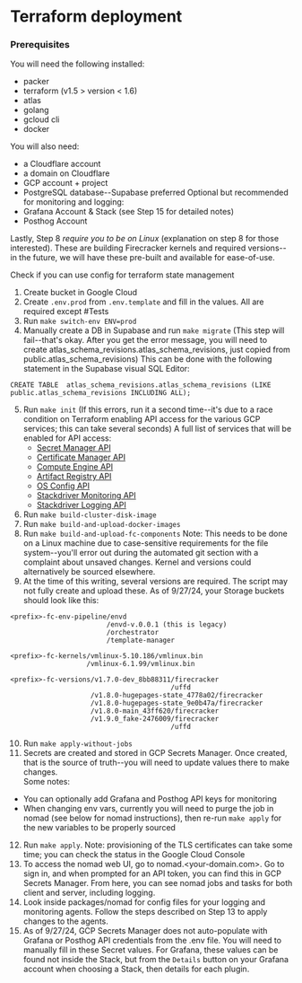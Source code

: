 # Terraform deployment

### Prerequisites
You will need the following installed:
- packer
- terraform (v1.5 > version < 1.6)
- atlas
- golang
- gcloud cli
- docker

You will also need:
- a Cloudflare account
- a domain on Cloudflare
- GCP account + project
- PostgreSQL database--Supabase preferred
Optional but recommended for monitoring and logging:
- Grafana Account & Stack (see Step 15 for detailed notes)
- Posthog Account

Lastly, Step 8 *require you to be on Linux* (explanation on step 8 for those interested). These are building Firecracker kernels and required versions--in the future, we will have these pre-built and available for ease-of-use.


Check if you can use config for terraform state management

1. Create bucket in Google Cloud
2. Create `.env.prod` from `.env.template` and fill in the values. All are required except #Tests
3. Run `make switch-env ENV=prod`
4. Manually create a DB in Supabase and run `make migrate` (This step will fail--that's okay. After you get the error message, you will need to create atlas_schema_revisions.atlas_schema_revisions, just copied from public.atlas_schema_revisions) This can be done with the following statement in the Supabase visual SQL Editor:
```
CREATE TABLE  atlas_schema_revisions.atlas_schema_revisions (LIKE public.atlas_schema_revisions INCLUDING ALL); 
```
5. Run `make init` (If this errors, run it a second time--it's due to a race condition on Terraform enabling API access for the various GCP services; this can take several seconds) A full list of services that will be enabled for API access:
   - [Secret Manager API](https://console.cloud.google.com/apis/library/secretmanager.googleapis.com)
   - [Certificate Manager API](https://console.cloud.google.com/apis/library/certificatemanager.googleapis.com)
   - [Compute Engine API](https://console.cloud.google.com/apis/library/compute.googleapis.com)
   - [Artifact Registry API](https://console.cloud.google.com/apis/library/artifactregistry.googleapis.com)
   - [OS Config API](https://console.cloud.google.com/apis/library/osconfig.googleapis.com)
   - [Stackdriver Monitoring API](https://console.cloud.google.com/apis/library/monitoring.googleapis.com)
   - [Stackdriver Logging API](https://console.cloud.google.com/apis/library/logging.googleapis.com)
6. Run `make build-cluster-disk-image`
7. Run `make build-and-upload-docker-images`
8. Run `make build-and-upload-fc-components` Note: This needs to be done on a Linux machine due to case-sensitive requirements for the file system--you'll error out during the automated git section with a complaint about unsaved changes. Kernel and versions could alternatively be sourced elsewhere.
9. At the time of this writing, several versions are required. The script may not fully create and upload these. As of 9/27/24, your Storage buckets should look like this:  
```
<prefix>-fc-env-pipeline/envd  
                        /envd-v.0.0.1 (this is legacy)  
                        /orchestrator  
                        /template-manager

<prefix>-fc-kernels/vmlinux-5.10.186/vmlinux.bin
                   /vmlinux-6.1.99/vmlinux.bin

<prefix>-fc-versions/v1.7.0-dev_8bb88311/firecracker
                                        /uffd
                    /v1.8.0-hugepages-state_4778a02/firecracker
                    /v1.8.0-hugepages-state_9e0b47a/firecracker
                    /v1.8.0-main_43ff620/firecracker
                    /v1.9.0_fake-2476009/firecracker
                                        /uffd

```
10. Run `make apply-without-jobs`
11. Secrets are created and stored in GCP Secrets Manager. Once created, that is the source of truth--you will need to update values there to make changes.   
Some notes:  
- You can optionally add Grafana and Posthog API keys for monitoring
- When changing env vars, currently you will need to purge the job in nomad (see below for nomad instructions), then re-run `make apply` for the new variables to be properly sourced
12. Run `make apply`. Note: provisioning of the TLS certificates can take some time; you can check the status in the Google Cloud Console
13. To access the nomad web UI, go to nomad.<your-domain.com>. Go to sign in, and when prompted for an API token, you can find this in GCP Secrets Manager. From here, you can see nomad jobs and tasks for both client and server, including logging.
14. Look inside packages/nomad for config files for your logging and monitoring agents. Follow the steps described on Step 13 to apply changes to the agents.
15. As of 9/27/24, GCP Secrets Manager does not auto-populate with Grafana or Posthog API credentials from the .env file. You will need to manually fill in these Secret values. For Grafana, these values can be found not inside the Stack, but from the `Details` button on your Grafana account when choosing a Stack, then details for each plugin.












